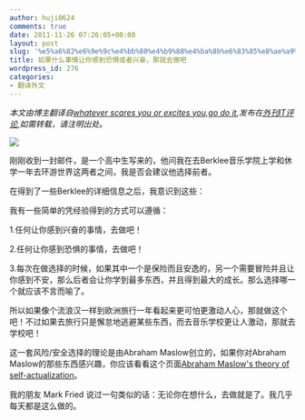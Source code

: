 ```yaml
---
author: huji0624
comments: true
date: 2011-11-26 07:26:05+00:00
layout: post
slug: '%e5%a6%82%e6%9e%9c%e4%bb%80%e4%b9%88%e4%ba%8b%e6%83%85%e8%ae%a9%e4%bd%a0%e6%84%9f%e5%88%b0%e6%81%90%e6%83%a7%e6%88%96%e8%80%85%e5%85%b4%e5%a5%8b%ef%bc%8c%e9%82%a3%e5%b0%b1%e5%8e%bb%e5%81%9a%e5%90%a7'
title: 如果什么事情让你感到恐惧或者兴奋，那就去做吧
wordpress_id: 276
categories:
- 翻译外文
---
```


_本文由博主翻译自[whatever scares you or excites you,go do it](http://sivers.org/scares-excites-do-it),发布在[外刊IT评论](www.aqee.net),如需转载，请注明出处。_

[![](http://www.whoslab.me/blog/wp-content/uploads/2011/11/diving_pig.jpg)](http://www.whoslab.me/blog/wp-content/uploads/2011/11/diving_pig.jpg)

刚刚收到一封邮件，是一个高中生写来的，他问我在去Berklee音乐学院上学和休学一年去环游世界这两者之间，我是否会建议他选择前者。

在得到了一些Berklee的详细信息之后，我意识到这些：

我有一些简单的凭经验得到的方式可以遵循：

1.任何让你感到兴奋的事情，去做吧！

2.任何让你感到恐惧的事情，去做吧！

3.每次在做选择的时候，如果其中一个是保险而且安逸的，另一个需要冒险并且让你感到不安，那么后者会让你学到最多东西，并且得到最大的成长。那么选择哪一个就应该不言而喻了。

所以如果像个流浪汉一样到欧洲旅行一年看起来更可怕更激动人心，那就做这个吧！不过如果去旅行只是懈怠地逃避某些东西，而去音乐学校更让人激动，那就去学校吧！

这一套风险/安全选择的理论是由Abraham Maslow创立的，如果你对Abraham Maslow的那些东西感兴趣，你应该看看这个页面[Abraham Maslow's theory of self-actualization](http://psikoloji.fisek.com.tr/maslow/self.htm)。

我的朋友 Mark Fried 说过一句类似的话：无论你在想什么，去做就是了。我几乎每天都是这么做的。
